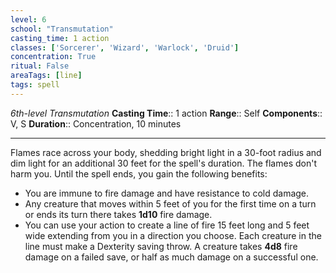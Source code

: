 ```yaml
---
level: 6
school: "Transmutation"
casting_time: 1 action
classes: ['Sorcerer', 'Wizard', 'Warlock', 'Druid']
concentration: True
ritual: False
areaTags: [line]
tags: spell
---
```


_6th-level Transmutation_
**Casting Time**:: 1 action
**Range**:: Self
**Components**:: V, S
**Duration**:: Concentration, 10 minutes

---

Flames race across your body, shedding bright light in a 30-foot radius and dim light for an additional 30 feet for the spell's duration. The flames don't harm you. Until the spell ends, you gain the following benefits:


- You are immune to fire damage and have resistance to cold damage.
- Any creature that moves within 5 feet of you for the first time on a turn or ends its turn there takes **1d10** fire damage.
- You can use your action to create a line of fire 15 feet long and 5 feet wide extending from you in a direction you choose. Each creature in the line must make a Dexterity saving throw. A creature takes **4d8** fire damage on a failed save, or half as much damage on a successful one.



